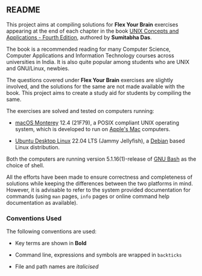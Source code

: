 ## README

This project aims at compiling solutions for **Flex Your Brain** exercises appearing at the end of each chapter in the book [UNIX Concepts and Applications - Fourth Edition][Book], authored by **Sumitabha Das**.

The book is a recommended reading for many Computer Science, Computer Applications and Information Technology courses across universities in India. It is also quite popular among students who are UNIX and GNU/Linux, newbies.

The questions covered under **Flex Your Brain** exercises are slightly involved, and the solutions for the same are not made available with the book. This project aims to create a study aid for students by compiling the same.

The exercises are solved and tested on computers running:

-   [macOS Monterey][macOS] 12.4 (21F79), a POSIX compliant UNIX operating system, which is developed to run on [Apple's Mac][Mac] computers.

-   [Ubuntu Desktop Linux][Ubuntu] 22.04 LTS (Jammy Jellyfish), a [Debian][Debian] based Linux distribution.

Both the computers are running version 5.1.16(1)-release of [GNU Bash][Bash] as the choice of shell.

All the efforts have been made to ensure correctness and completeness of solutions while keeping the differences between the two platforms in mind. However, it is advisable to refer to the system provided documentation for commands (using `man` pages, `info` pages or online command help documentation as available).

### Conventions Used

The following conventions are used:

-   Key terms are shown in **Bold**

-   Command line, expressions and symbols are wrapped in `backticks`

-   File and path names are _italicised_

[Book]:   http://mhhe.com/das/uca/
[macOS]:  https://www.apple.com/macos/
[Mac]:    https://www.apple.com/mac/
[Ubuntu]: https://ubuntu.com/download/desktop/
[Debian]: https://www.debian.org/
[Bash]:   https://www.gnu.org/software/bash/
